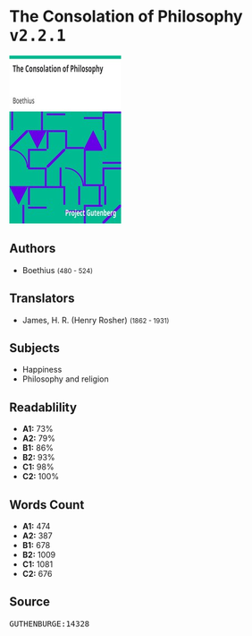 # The Consolation of Philosophy <kbd>v2.2.1</kbd>

![](./cover.medium.jpg "")

## Authors


 - Boethius <small>(480 - 524)</small>

## Translators


 - James, H. R. (Henry Rosher) <small>(1862 - 1931)</small>

## Subjects


 - Happiness
 - Philosophy and religion

## Readablility


 - **A1:** 73%
 - **A2:** 79%
 - **B1:** 86%
 - **B2:** 93%
 - **C1:** 98%
 - **C2:** 100%

## Words Count


 - **A1:** 474
 - **A2:** 387
 - **B1:** 678
 - **B2:** 1009
 - **C1:** 1081
 - **C2:** 676

## Source


<kbd>GUTHENBURGE:14328</kbd>
